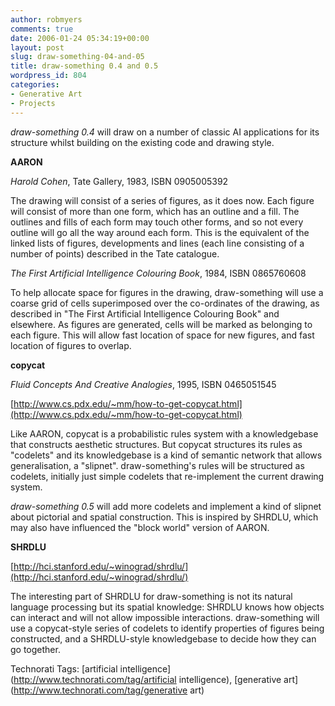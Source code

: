 ```yaml
---
author: robmyers
comments: true
date: 2006-01-24 05:34:19+00:00
layout: post
slug: draw-something-04-and-05
title: draw-something 0.4 and 0.5
wordpress_id: 804
categories:
- Generative Art
- Projects
---
```


  
_draw-something 0.4_ will draw on a number of classic AI applications for its structure whilst building on the existing code and drawing style.  


  
**AARON**  


  
_Harold Cohen_, Tate Gallery, 1983, ISBN 0905005392  


  
The drawing will consist of a series of figures, as it does now. Each figure will consist of more than one form, which has an outline and a fill. The outlines and fills of each form may touch other forms, and so not every outline will go all the way around each form. This is the equivalent of the linked lists of figures, developments and lines (each line consisting of a number of points) described in the Tate catalogue.  


  
_The First Artificial Intelligence Colouring Book_, 1984, ISBN 0865760608  


  
To help allocate space for figures in the drawing, draw-something will use a coarse grid of cells superimposed over the co-ordinates of the drawing, as described in "The First Artificial Intelligence Colouring Book" and elsewhere. As figures are generated, cells will be marked as belonging to each figure. This will allow fast location of space for new figures, and fast location of figures to overlap.  


  
**copycat**  


  
_Fluid Concepts And Creative Analogies_, 1995, ISBN 0465051545  


  
[http://www.cs.pdx.edu/~mm/how-to-get-copycat.html](http://www.cs.pdx.edu/~mm/how-to-get-copycat.html)  


  
Like AARON, copycat is a probabilistic rules system with a knowledgebase that constructs aesthetic structures. But copycat structures its rules as "codelets" and its knowledgebase is a kind of semantic network that allows generalisation, a "slipnet". draw-something's rules will be structured as codelets, initially just simple codelets that re-implement the current drawing system.  


  
_draw-something 0.5_ will add more codelets and implement a kind of slipnet about pictorial and spatial construction. This is inspired by SHRDLU, which may also have influenced the "block world" version of AARON.  


  
**SHRDLU**  


  
[http://hci.stanford.edu/~winograd/shrdlu/](http://hci.stanford.edu/~winograd/shrdlu/)  


  
The interesting part of SHRDLU for draw-something is not its natural language processing but its spatial knowledge: SHRDLU knows how objects can interact and will not allow impossible interactions. draw-something will use a copycat-style series of codelets to identify properties of figures being constructed, and a SHRDLU-style knowledgebase to decide how they can go together.  


  


Technorati Tags: [artificial intelligence](http://www.technorati.com/tag/artificial intelligence), [generative art](http://www.technorati.com/tag/generative art)

  


